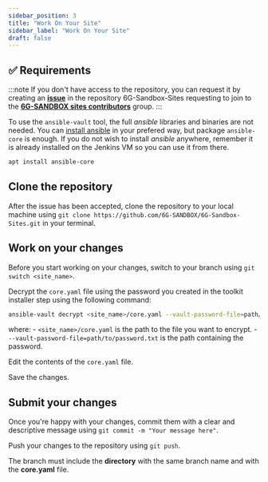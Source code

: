 ```yaml
---
sidebar_position: 3
title: "Work On Your Site"
sidebar_label: "Work On Your Site"
draft: false
---
```


## :white_check_mark: Requirements

:::note
If you don't have access to the repository, you can request it by creating an [**issue**](https://github.com/6G-SANDBOX/6G-Sandbox-Sites/issues/new?q=is%3Aissue&template=access_request.md) in the repository 6G-Sandbox-Sites requesting to join to the [**6G-SANDBOX sites contributors**](https://github.com/orgs/6G-SANDBOX/teams/6gsandbox-sites-contributors) group.
:::

To use the `ansible-vault` tool, the full *ansible* libraries and binaries are not needed. You can [install ansible](https://docs.ansible.com/ansible/latest/installation_guide/installation_distros.html) in your prefered way, but package `ansible-core` is enough.
If you do not wish to install *ansible* anywhere, remember it is already installed on the Jenkins VM so you can use it from there.

```bash
apt install ansible-core
```

## Clone the repository

After the issue has been accepted, clone the repository to your local machine using `git clone https://github.com/6G-SANDBOX/6G-Sandbox-Sites.git` in your terminal.

## Work on your changes

Before you start working on your changes, switch to your branch using `git switch <site_name>`. 

Decrypt the `core.yaml` file using the password you created in the toolkit installer step using the following command:

```sh
ansible-vault decrypt <site_name>/core.yaml --vault-password-file=path/to/password.txt
```

where:
    - `<site_name>/core.yaml` is the path to the file you want to encrypt.
    - `--vault-password-file=path/to/password.txt` is the path containing the password.

Edit the contents of the `core.yaml` file.

Save the changes.

## Submit your changes

Once you're happy with your changes, commit them with a clear and descriptive message using `git commit -m "Your message here"`.

Push your changes to the repository using `git push`.

The branch must include the **directory** with the same branch name and with the **core.yaml** file.